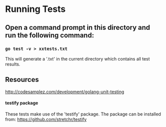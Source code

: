 # Running Tests
## Open a command prompt in this directory and run the following command:

### `go test -v > xxtests.txt`

This will generate a '.txt' in the current directory which contains all 
test results.

## Resources
http://codesamplez.com/development/golang-unit-testing

#### testify package
These tests make use of the 'testify' package. The package
can be installed from:
https://github.com/stretchr/testify

